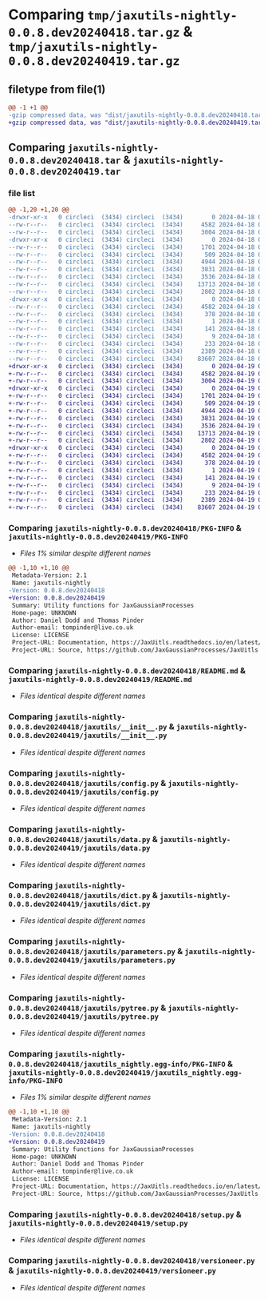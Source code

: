 # Comparing `tmp/jaxutils-nightly-0.0.8.dev20240418.tar.gz` & `tmp/jaxutils-nightly-0.0.8.dev20240419.tar.gz`

## filetype from file(1)

```diff
@@ -1 +1 @@
-gzip compressed data, was "dist/jaxutils-nightly-0.0.8.dev20240418.tar", last modified: Thu Apr 18 00:06:38 2024, max compression
+gzip compressed data, was "dist/jaxutils-nightly-0.0.8.dev20240419.tar", last modified: Fri Apr 19 00:06:44 2024, max compression
```

## Comparing `jaxutils-nightly-0.0.8.dev20240418.tar` & `jaxutils-nightly-0.0.8.dev20240419.tar`

### file list

```diff
@@ -1,20 +1,20 @@
-drwxr-xr-x   0 circleci  (3434) circleci  (3434)        0 2024-04-18 00:06:38.469573 jaxutils-nightly-0.0.8.dev20240418/
--rw-r--r--   0 circleci  (3434) circleci  (3434)     4582 2024-04-18 00:06:38.469573 jaxutils-nightly-0.0.8.dev20240418/PKG-INFO
--rw-r--r--   0 circleci  (3434) circleci  (3434)     3004 2024-04-18 00:06:30.000000 jaxutils-nightly-0.0.8.dev20240418/README.md
-drwxr-xr-x   0 circleci  (3434) circleci  (3434)        0 2024-04-18 00:06:38.469573 jaxutils-nightly-0.0.8.dev20240418/jaxutils/
--rw-r--r--   0 circleci  (3434) circleci  (3434)     1701 2024-04-18 00:06:30.000000 jaxutils-nightly-0.0.8.dev20240418/jaxutils/__init__.py
--rw-r--r--   0 circleci  (3434) circleci  (3434)      509 2024-04-18 00:06:38.469573 jaxutils-nightly-0.0.8.dev20240418/jaxutils/_version.py
--rw-r--r--   0 circleci  (3434) circleci  (3434)     4944 2024-04-18 00:06:30.000000 jaxutils-nightly-0.0.8.dev20240418/jaxutils/config.py
--rw-r--r--   0 circleci  (3434) circleci  (3434)     3831 2024-04-18 00:06:30.000000 jaxutils-nightly-0.0.8.dev20240418/jaxutils/data.py
--rw-r--r--   0 circleci  (3434) circleci  (3434)     3536 2024-04-18 00:06:30.000000 jaxutils-nightly-0.0.8.dev20240418/jaxutils/dict.py
--rw-r--r--   0 circleci  (3434) circleci  (3434)    13713 2024-04-18 00:06:30.000000 jaxutils-nightly-0.0.8.dev20240418/jaxutils/parameters.py
--rw-r--r--   0 circleci  (3434) circleci  (3434)     2802 2024-04-18 00:06:30.000000 jaxutils-nightly-0.0.8.dev20240418/jaxutils/pytree.py
-drwxr-xr-x   0 circleci  (3434) circleci  (3434)        0 2024-04-18 00:06:38.469573 jaxutils-nightly-0.0.8.dev20240418/jaxutils_nightly.egg-info/
--rw-r--r--   0 circleci  (3434) circleci  (3434)     4582 2024-04-18 00:06:38.000000 jaxutils-nightly-0.0.8.dev20240418/jaxutils_nightly.egg-info/PKG-INFO
--rw-r--r--   0 circleci  (3434) circleci  (3434)      378 2024-04-18 00:06:38.000000 jaxutils-nightly-0.0.8.dev20240418/jaxutils_nightly.egg-info/SOURCES.txt
--rw-r--r--   0 circleci  (3434) circleci  (3434)        1 2024-04-18 00:06:38.000000 jaxutils-nightly-0.0.8.dev20240418/jaxutils_nightly.egg-info/dependency_links.txt
--rw-r--r--   0 circleci  (3434) circleci  (3434)      141 2024-04-18 00:06:38.000000 jaxutils-nightly-0.0.8.dev20240418/jaxutils_nightly.egg-info/requires.txt
--rw-r--r--   0 circleci  (3434) circleci  (3434)        9 2024-04-18 00:06:38.000000 jaxutils-nightly-0.0.8.dev20240418/jaxutils_nightly.egg-info/top_level.txt
--rw-r--r--   0 circleci  (3434) circleci  (3434)      233 2024-04-18 00:06:38.469573 jaxutils-nightly-0.0.8.dev20240418/setup.cfg
--rw-r--r--   0 circleci  (3434) circleci  (3434)     2389 2024-04-18 00:06:30.000000 jaxutils-nightly-0.0.8.dev20240418/setup.py
--rw-r--r--   0 circleci  (3434) circleci  (3434)    83607 2024-04-18 00:06:30.000000 jaxutils-nightly-0.0.8.dev20240418/versioneer.py
+drwxr-xr-x   0 circleci  (3434) circleci  (3434)        0 2024-04-19 00:06:44.283655 jaxutils-nightly-0.0.8.dev20240419/
+-rw-r--r--   0 circleci  (3434) circleci  (3434)     4582 2024-04-19 00:06:44.283655 jaxutils-nightly-0.0.8.dev20240419/PKG-INFO
+-rw-r--r--   0 circleci  (3434) circleci  (3434)     3004 2024-04-19 00:06:36.000000 jaxutils-nightly-0.0.8.dev20240419/README.md
+drwxr-xr-x   0 circleci  (3434) circleci  (3434)        0 2024-04-19 00:06:44.283655 jaxutils-nightly-0.0.8.dev20240419/jaxutils/
+-rw-r--r--   0 circleci  (3434) circleci  (3434)     1701 2024-04-19 00:06:36.000000 jaxutils-nightly-0.0.8.dev20240419/jaxutils/__init__.py
+-rw-r--r--   0 circleci  (3434) circleci  (3434)      509 2024-04-19 00:06:44.283655 jaxutils-nightly-0.0.8.dev20240419/jaxutils/_version.py
+-rw-r--r--   0 circleci  (3434) circleci  (3434)     4944 2024-04-19 00:06:36.000000 jaxutils-nightly-0.0.8.dev20240419/jaxutils/config.py
+-rw-r--r--   0 circleci  (3434) circleci  (3434)     3831 2024-04-19 00:06:36.000000 jaxutils-nightly-0.0.8.dev20240419/jaxutils/data.py
+-rw-r--r--   0 circleci  (3434) circleci  (3434)     3536 2024-04-19 00:06:36.000000 jaxutils-nightly-0.0.8.dev20240419/jaxutils/dict.py
+-rw-r--r--   0 circleci  (3434) circleci  (3434)    13713 2024-04-19 00:06:36.000000 jaxutils-nightly-0.0.8.dev20240419/jaxutils/parameters.py
+-rw-r--r--   0 circleci  (3434) circleci  (3434)     2802 2024-04-19 00:06:36.000000 jaxutils-nightly-0.0.8.dev20240419/jaxutils/pytree.py
+drwxr-xr-x   0 circleci  (3434) circleci  (3434)        0 2024-04-19 00:06:44.283655 jaxutils-nightly-0.0.8.dev20240419/jaxutils_nightly.egg-info/
+-rw-r--r--   0 circleci  (3434) circleci  (3434)     4582 2024-04-19 00:06:44.000000 jaxutils-nightly-0.0.8.dev20240419/jaxutils_nightly.egg-info/PKG-INFO
+-rw-r--r--   0 circleci  (3434) circleci  (3434)      378 2024-04-19 00:06:44.000000 jaxutils-nightly-0.0.8.dev20240419/jaxutils_nightly.egg-info/SOURCES.txt
+-rw-r--r--   0 circleci  (3434) circleci  (3434)        1 2024-04-19 00:06:44.000000 jaxutils-nightly-0.0.8.dev20240419/jaxutils_nightly.egg-info/dependency_links.txt
+-rw-r--r--   0 circleci  (3434) circleci  (3434)      141 2024-04-19 00:06:44.000000 jaxutils-nightly-0.0.8.dev20240419/jaxutils_nightly.egg-info/requires.txt
+-rw-r--r--   0 circleci  (3434) circleci  (3434)        9 2024-04-19 00:06:44.000000 jaxutils-nightly-0.0.8.dev20240419/jaxutils_nightly.egg-info/top_level.txt
+-rw-r--r--   0 circleci  (3434) circleci  (3434)      233 2024-04-19 00:06:44.283655 jaxutils-nightly-0.0.8.dev20240419/setup.cfg
+-rw-r--r--   0 circleci  (3434) circleci  (3434)     2389 2024-04-19 00:06:36.000000 jaxutils-nightly-0.0.8.dev20240419/setup.py
+-rw-r--r--   0 circleci  (3434) circleci  (3434)    83607 2024-04-19 00:06:36.000000 jaxutils-nightly-0.0.8.dev20240419/versioneer.py
```

### Comparing `jaxutils-nightly-0.0.8.dev20240418/PKG-INFO` & `jaxutils-nightly-0.0.8.dev20240419/PKG-INFO`

 * *Files 1% similar despite different names*

```diff
@@ -1,10 +1,10 @@
 Metadata-Version: 2.1
 Name: jaxutils-nightly
-Version: 0.0.8.dev20240418
+Version: 0.0.8.dev20240419
 Summary: Utility functions for JaxGaussianProcesses
 Home-page: UNKNOWN
 Author: Daniel Dodd and Thomas Pinder
 Author-email: tompinder@live.co.uk
 License: LICENSE
 Project-URL: Documentation, https://JaxUitls.readthedocs.io/en/latest/
 Project-URL: Source, https://github.com/JaxGaussianProcesses/JaxUitls
```

### Comparing `jaxutils-nightly-0.0.8.dev20240418/README.md` & `jaxutils-nightly-0.0.8.dev20240419/README.md`

 * *Files identical despite different names*

### Comparing `jaxutils-nightly-0.0.8.dev20240418/jaxutils/__init__.py` & `jaxutils-nightly-0.0.8.dev20240419/jaxutils/__init__.py`

 * *Files identical despite different names*

### Comparing `jaxutils-nightly-0.0.8.dev20240418/jaxutils/config.py` & `jaxutils-nightly-0.0.8.dev20240419/jaxutils/config.py`

 * *Files identical despite different names*

### Comparing `jaxutils-nightly-0.0.8.dev20240418/jaxutils/data.py` & `jaxutils-nightly-0.0.8.dev20240419/jaxutils/data.py`

 * *Files identical despite different names*

### Comparing `jaxutils-nightly-0.0.8.dev20240418/jaxutils/dict.py` & `jaxutils-nightly-0.0.8.dev20240419/jaxutils/dict.py`

 * *Files identical despite different names*

### Comparing `jaxutils-nightly-0.0.8.dev20240418/jaxutils/parameters.py` & `jaxutils-nightly-0.0.8.dev20240419/jaxutils/parameters.py`

 * *Files identical despite different names*

### Comparing `jaxutils-nightly-0.0.8.dev20240418/jaxutils/pytree.py` & `jaxutils-nightly-0.0.8.dev20240419/jaxutils/pytree.py`

 * *Files identical despite different names*

### Comparing `jaxutils-nightly-0.0.8.dev20240418/jaxutils_nightly.egg-info/PKG-INFO` & `jaxutils-nightly-0.0.8.dev20240419/jaxutils_nightly.egg-info/PKG-INFO`

 * *Files 1% similar despite different names*

```diff
@@ -1,10 +1,10 @@
 Metadata-Version: 2.1
 Name: jaxutils-nightly
-Version: 0.0.8.dev20240418
+Version: 0.0.8.dev20240419
 Summary: Utility functions for JaxGaussianProcesses
 Home-page: UNKNOWN
 Author: Daniel Dodd and Thomas Pinder
 Author-email: tompinder@live.co.uk
 License: LICENSE
 Project-URL: Documentation, https://JaxUitls.readthedocs.io/en/latest/
 Project-URL: Source, https://github.com/JaxGaussianProcesses/JaxUitls
```

### Comparing `jaxutils-nightly-0.0.8.dev20240418/setup.py` & `jaxutils-nightly-0.0.8.dev20240419/setup.py`

 * *Files identical despite different names*

### Comparing `jaxutils-nightly-0.0.8.dev20240418/versioneer.py` & `jaxutils-nightly-0.0.8.dev20240419/versioneer.py`

 * *Files identical despite different names*


